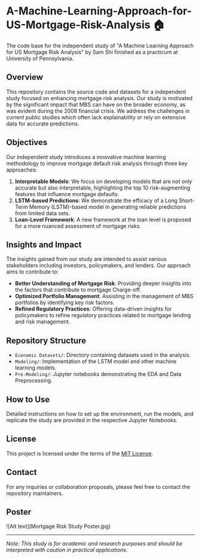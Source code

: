 # A-Machine-Learning-Approach-for-US-Mortgage-Risk-Analysis 🏠
The code base for the independent study of "A Machine Learning Approach for US Mortgage Risk Analysis" by Sam Shi finished as a practicum at University of Pennsylvania.

## Overview
This repository contains the source code and datasets for a independent study focused on enhancing mortgage risk analysis. Our study is motivated by the significant impact that MBS can have on the broader economy, as was evident during the 2008 financial crisis. We address the challenges in current public studies which often lack explainability or rely on extensive data for accurate predictions.

## Objectives
Our independent study introduces a innovative machine learning methodology to improve mortgage default risk analysis through three key approaches:
1. **Interpretable Models**: We focus on developing models that are not only accurate but also interpretable, highlighting the top 10 risk-augmenting features that influence mortgage defaults.
2. **LSTM-based Predictions**: We demonstrate the efficacy of a Long Short-Term Memory (LSTM)-based model in generating reliable predictions from limited data sets.
3. **Loan-Level Framework**: A new framework at the loan level is proposed for a more nuanced assessment of mortgage risks.

## Insights and Impact
The insights gained from our study are intended to assist various stakeholders including investors, policymakers, and lenders. Our approach aims to contribute to:
- **Better Understanding of Mortgage Risk**: Providing deeper insights into the factors that contribute to mortgage Charge-off.
- **Optimized Portfolio Management**: Assisting in the management of MBS portfolios by identifying key risk factors.
- **Refined Regulatory Practices**: Offering data-driven insights for policymakers to refine regulatory practices related to mortgage lending and risk management.

## Repository Structure
- `Economic Datasets/`: Directory containing datasets used in the analysis.
- `Modeling/`: Implementation of the LSTM model and other machine learning models.
- `Pre-Modeling/`: Jupyter notebooks demonstrating the EDA and Data Preprocessing.

## How to Use
Detailed instructions on how to set up the environment, run the models, and replicate the study are provided in the respective Jupyter Notebooks.

## License
This project is licensed under the terms of the [MIT License](LICENSE).

## Contact
For any inquiries or collaboration proposals, please feel free to contact the repository maintainers.

## Poster
![Alt text](Mortgage Risk Study Poster.jpg)

---

*Note: This study is for academic and research purposes and should be interpreted with caution in practical applications.*
